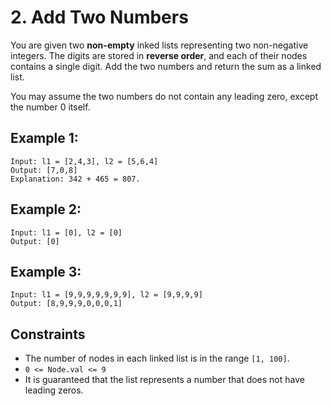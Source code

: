 # 2. Add Two Numbers

You are given two **non-empty** inked lists representing two non-negative integers. The digits are stored in **reverse order**, and  each of their nodes contains a single digit. Add the two numbers and return the sum as a linked list.

You may assume the two numbers do not contain any leading zero, except the number 0 itself.

## Example 1:
```
Input: l1 = [2,4,3], l2 = [5,6,4]
Output: [7,0,8]
Explanation: 342 + 465 = 807.
```

## Example 2:
```
Input: l1 = [0], l2 = [0]
Output: [0]
```

## Example 3:
```
Input: l1 = [9,9,9,9,9,9,9], l2 = [9,9,9,9]
Output: [8,9,9,9,0,0,0,1]
```

## Constraints
- The number of nodes in each linked list is in the range ```[1, 100]```.
- ```0 <= Node.val <= 9```
- It is guaranteed that the list represents a number that does not have leading zeros.